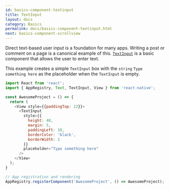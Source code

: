 ```yaml
---
id: basics-component-textinput
title: TextInput
layout: docs
category: Basics
permalink: docs/basics-component-textinput.html
next: basics-component-scrollview
---
```


Direct text-based user input is a foundation for many apps. Writing a post or comment on a page is a canonical example of this. [`TextInput`](/react-native/docs/textinput.html#content) is a basic component that allows the user to enter text.

This example creates a simple `TextInput` box with the `string` `Type something here` as the placeholder when the `TextInput` is empty.

```JavaScript
import React from 'react';
import { AppRegistry, Text, TextInput, View } from 'react-native';

const AwesomeProject = () => {
  return (
    <View style={{paddingTop: 22}}>
      <TextInput
        style={{
          height: 40,
          margin: 5,
          paddingLeft: 10,
          borderColor: 'black',
          borderWidth: 1
        }}
        placeholder="Type something here"
      />
    </View>
  );
}

// App registration and rendering
AppRegistry.registerComponent('AwesomeProject', () => AwesomeProject);
```
